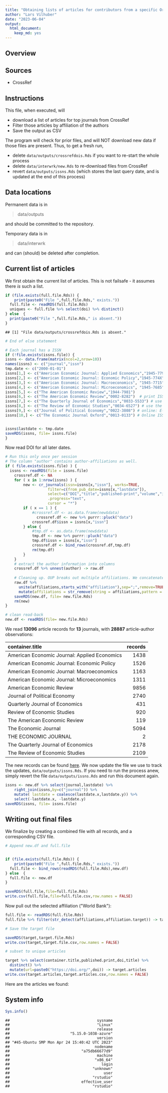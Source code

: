 ```yaml
---
title: "Obtaining lists of articles for contributors from a specific Org"
author: "Lars Vilhuber"
date: "2023-06-04"
output: 
  html_document: 
    keep_md: yes
---
```




## Overview

## Sources

- CrossRef



## Instructions
This file, when executed, will

- download a list of articles for top journals from CrossRef
- Filter those articles by affiliation of the authors
- Save the output as CSV

The program will check for prior files, and will NOT download new data if those files are present. Thus, to get a fresh run, 

- delete ` data/outputs/crossrefdois.Rds ` if you want to re-start the whole process
- delete ` data/interwrk/new.Rds ` to re-download files from CrossRef
- revert ` data/outputs/issns.Rds ` (which stores the last query date, and is updated at the end of this process)

## Data locations

Permanent data is in

> data/outputs

and should be committed to the repository.

Temporary data is in

> data/interwrk

and can (should) be deleted after completion.

## Current list of articles

We first obtain the current list of articles. This is not failsafe - it assumes there *is* such a list.



```r
if (file.exists(full.file.Rds)) {
	print(paste0("File ",full.file.Rds," exists."))
  full.file <- readRDS(full.file.Rds)
  uniques <- full.file %>% select(doi) %>% distinct() 
} else	{
  print(paste0("File ",full.file.Rds," is absent."))
}
```

```
## [1] "File data/outputs/crossrefdois.Rds is absent."
```

```r
# End of else statement
```



```r
# Each journal has a ISSN
if (!file.exists(issns.file)) {
issns <- data.frame(matrix(ncol=2,nrow=10))
names(issns) <- c("journal","issn")
tmp.date <- c("2000-01-01")
issns[1,] <- c("American Economic Journal: Applied Economics","1945-7790")
issns[2,] <- c("American Economic Journal: Economic Policy","1945-774X")
issns[3,] <- c("American Economic Journal: Macroeconomics", "1945-7715")
issns[4,] <- c("American Economic Journal: Microeconomics", "1945-7685")
issns[5,] <- c("The American Economic Review","1944-7981")
issns[6,] <- c("The American Economic Review","0002-8282")  # print ISSN is needed!
issns[7,] <- c("The Quarterly Journal of Economics","0033-5533") # use the print ISSN (OUP). Online ISSN: 1531-4650
issns[8,] <- c("The Review of Economic Studies","0034-6527") # use the print ISSN (OUP). Online ISSN: 1467-937X
issns[9,] <- c("Journal of Political Economy","0022-3808") # online: E-ISSN: 1537-534X
issns[10,] <- c("The Economic Journal Oxford","0013-0133") # Online ISSN 1468-0297 


issns$lastdate <- tmp.date
saveRDS(issns, file= issns.file)
}
```

Now read DOI for all later dates.


```r
# Run this only once per session
# The column "author" contains author-affiliations as well.
if ( file.exists(issns.file) ) {
  issns <- readRDS(file = issns.file)
	crossref.df <- NA
	for ( x in 1:nrow(issns) ) {
		new <- cr_journals(issn=issns[x,"issn"], works=TRUE,
				   filter=c(from_pub_date=issns[x,"lastdate"]),
				   select=c("DOI","title","published-print","volume","issue","container-title","author"),
				   .progress="text",
				   cursor = "*")
		if ( x == 1 ) {
      		#crossref.df <- as.data.frame(new$data)
		      crossref.df <- new %>% purrr::pluck("data")
      		crossref.df$issn = issns[x,"issn"]
    	} else {
    	    #tmp.df <- as.data.frame(new$data)
    	    tmp.df <- new %>% purrr::pluck("data")
    	    tmp.df$issn = issns[x,"issn"]
      		crossref.df <- bind_rows(crossref.df,tmp.df)
      		rm(tmp.df)
    	}
	}
	# extract the author information into columns
	crossref.df %>% unnest(author) -> raw.df
	
	# Cleaning up. OUP breaks out multiple affiliations. We concatenate them back together again
	raw.df %>% 
	  unite(affiliations,starts_with("affiliation"),sep=";",remove=TRUE,na.rm=TRUE) %>%
	  mutate(affiliations = str_remove(string = affiliations,pattern = fixed(" (email: )"))) -> new.df
	saveRDS(new.df, file= new.file.Rds)
	rm(new)
}

# clean read-back
new.df <- readRDS(file= new.file.Rds)
```

We read **13096** article records for **13** journals, with **28887** article-author observations:


|container.title                              | records|
|:--------------------------------------------|-------:|
|American Economic Journal: Applied Economics |    1438|
|American Economic Journal: Economic Policy   |    1526|
|American Economic Journal: Macroeconomics    |    1163|
|American Economic Journal: Microeconomics    |    1311|
|American Economic Review                     |    9856|
|Journal of Political Economy                 |    2740|
|Quarterly Journal of Economics               |     431|
|Review of Economic Studies                   |     920|
|The American Economic Review                 |     119|
|The Economic Journal                         |    5094|
|THE ECONOMIC JOURNAL                         |       2|
|The Quarterly Journal of Economics           |    2178|
|The Review of Economic Studies               |    2109|




The new records can be found [here](data/outputs/addtl_doi.csv). We now update the file we use to track the updates, ` data/outputs/issns.Rds `. If you need to run the process anew, simply revert the file ` data/outputs/issns.Rds ` and run this document again.


```r
issns <- new.df %>% select(journal,lastdate) %>% 
	right_join(issns,by=c("journal")) %>%
	mutate( lastdate = coalesce(lastdate.x,lastdate.y)) %>%
	select(-lastdate.x, -lastdate.y)
saveRDS(issns, file= issns.file)
```

## Writing out final files

We finalize by creating a combined file with all records, and a corresponding CSV file.


```r
# Append new.df and full.file


if (file.exists(full.file.Rds)) {
	print(paste0("File ",full.file.Rds," exists."))
  full.file <- bind_rows(readRDS(full.file.Rds),new.df)
} else	{
  full.file <- new.df 
}

saveRDS(full.file,file=full.file.Rds)
write.csv(full.file,file=full.file.csv,row.names = FALSE)
```

Now pull out the selected affiliation ("World Bank"):


```r
full.file <- readRDS(full.file.Rds)
full.file %>% filter(str_detect(affiliations,affiliation.target)) -> target

# Save the target file

saveRDS(target,target.file.Rds)
write.csv(target,target.file.csv,row.names = FALSE)

# subset to unique articles

target %>% select(container.title,published.print,doi,title) %>%
  distinct() %>%
  mutate(url=paste0("https://doi.org/",doi)) -> target.articles
write.csv(target.articles,target.articles.csv,row.names = FALSE)
```

Here are the articles we found:



## System info


```r
Sys.info()
```

```
##                                       sysname 
##                                       "Linux" 
##                                       release 
##                           "5.15.0-1038-azure" 
##                                       version 
## "#45-Ubuntu SMP Mon Apr 24 15:40:42 UTC 2023" 
##                                      nodename 
##                                "a75db66677d9" 
##                                       machine 
##                                      "x86_64" 
##                                         login 
##                                     "unknown" 
##                                          user 
##                                     "rstudio" 
##                                effective_user 
##                                     "rstudio"
```

